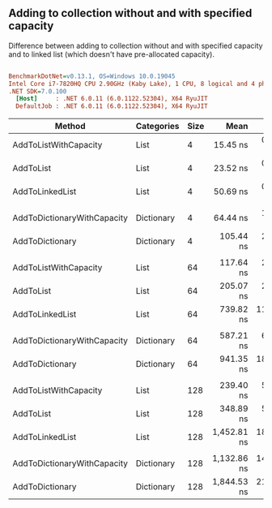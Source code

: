 ﻿## Adding to collection without and with specified capacity

Difference between adding to collection without and with specified capacity and to linked list (which doesn't have pre-allocated capacity).

``` ini

BenchmarkDotNet=v0.13.1, OS=Windows 10.0.19045
Intel Core i7-7820HQ CPU 2.90GHz (Kaby Lake), 1 CPU, 8 logical and 4 physical cores
.NET SDK=7.0.100
  [Host]     : .NET 6.0.11 (6.0.1122.52304), X64 RyuJIT
  DefaultJob : .NET 6.0.11 (6.0.1122.52304), X64 RyuJIT


```
|                      Method | Categories | Size |        Mean |     Error |    StdDev | Ratio | RatioSD |  Gen 0 | Allocated |
|---------------------------- |----------- |----- |------------:|----------:|----------:|------:|--------:|-------:|----------:|
|       AddToListWithCapacity |       List |    4 |    15.45 ns |  0.152 ns |  0.118 ns |  0.66 |    0.02 | 0.0172 |      72 B |
|                   AddToList |       List |    4 |    23.52 ns |  0.528 ns |  0.518 ns |  1.00 |    0.00 | 0.0172 |      72 B |
|             AddToLinkedList |       List |    4 |    50.69 ns |  0.699 ns |  0.619 ns |  2.15 |    0.06 | 0.0554 |     232 B |
|                             |            |      |             |           |           |       |         |        |           |
| AddToDictionaryWithCapacity | Dictionary |    4 |    64.44 ns |  1.350 ns |  1.325 ns |  0.61 |    0.01 | 0.0650 |     272 B |
|             AddToDictionary | Dictionary |    4 |   105.44 ns |  2.173 ns |  2.033 ns |  1.00 |    0.00 | 0.0918 |     384 B |
|                             |            |      |             |           |           |       |         |        |           |
|       AddToListWithCapacity |       List |   64 |   117.64 ns |  2.035 ns |  1.903 ns |  0.57 |    0.01 | 0.0744 |     312 B |
|                   AddToList |       List |   64 |   205.07 ns |  2.165 ns |  1.920 ns |  1.00 |    0.00 | 0.1547 |     648 B |
|             AddToLinkedList |       List |   64 |   739.82 ns | 11.452 ns | 11.248 ns |  3.60 |    0.07 | 0.7439 |   3,112 B |
|                             |            |      |             |           |           |       |         |        |           |
| AddToDictionaryWithCapacity | Dictionary |   64 |   587.21 ns |  6.938 ns |  6.150 ns |  0.62 |    0.01 | 0.3710 |   1,552 B |
|             AddToDictionary | Dictionary |   64 |   941.35 ns | 18.337 ns | 17.153 ns |  1.00 |    0.00 | 0.8125 |   3,400 B |
|                             |            |      |             |           |           |       |         |        |           |
|       AddToListWithCapacity |       List |  128 |   239.40 ns |  5.678 ns | 16.564 ns |  0.77 |    0.01 | 0.1354 |     568 B |
|                   AddToList |       List |  128 |   348.89 ns |  5.287 ns |  4.128 ns |  1.00 |    0.00 | 0.2828 |   1,184 B |
|             AddToLinkedList |       List |  128 | 1,452.81 ns | 18.332 ns | 16.251 ns |  4.16 |    0.09 | 1.4782 |   6,184 B |
|                             |            |      |             |           |           |       |         |        |           |
| AddToDictionaryWithCapacity | Dictionary |  128 | 1,132.86 ns | 14.956 ns | 13.258 ns |  0.61 |    0.01 | 0.6561 |   2,752 B |
|             AddToDictionary | Dictionary |  128 | 1,844.53 ns | 21.461 ns | 21.077 ns |  1.00 |    0.00 | 1.7662 |   7,392 B |
